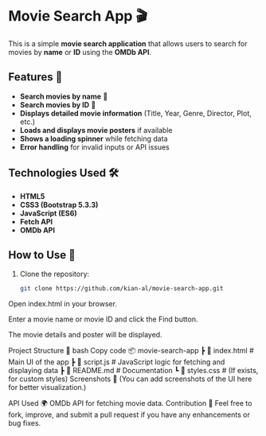 # Movie Search App 🎬

This is a simple **movie search application** that allows users to search for movies by **name** or **ID** using the **OMDb API**.

## Features 🚀
- **Search movies by name** 🎥
- **Search movies by ID** 🔎
- **Displays detailed movie information** (Title, Year, Genre, Director, Plot, etc.)
- **Loads and displays movie posters** if available
- **Shows a loading spinner** while fetching data
- **Error handling** for invalid inputs or API issues

## Technologies Used 🛠️
- **HTML5**
- **CSS3 (Bootstrap 5.3.3)**
- **JavaScript (ES6)**
- **Fetch API**
- **OMDb API**

## How to Use 📖
1. Clone the repository:
   ```bash
   git clone https://github.com/kian-al/movie-search-app.git
Open index.html in your browser.

Enter a movie name or movie ID and click the Find button.

The movie details and poster will be displayed.

Project Structure 📂
bash
Copy code
📦 movie-search-app
 ┣ 📜 index.html     # Main UI of the app
 ┣ 📜 script.js      # JavaScript logic for fetching and displaying data
 ┣ 📜 README.md      # Documentation
 ┗ 📜 styles.css     # (If exists, for custom styles)
Screenshots 📸
(You can add screenshots of the UI here for better visualization.)

API Used 🌍
OMDb API for fetching movie data.
Contribution 🤝
Feel free to fork, improve, and submit a pull request if you have any enhancements or bug fixes.
